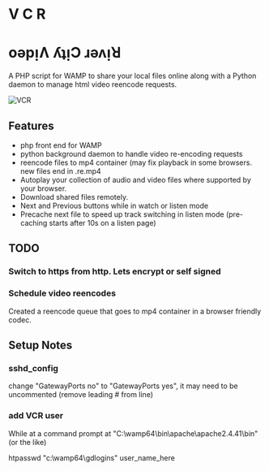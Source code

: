 # V C R

# oǝpᴉɅ ʎʇᴉϽ ɹǝʌᴉꓤ

A PHP script for WAMP to share your local files online along with a Python daemon to manage html video reencode requests.

![VCR](https://upload.wikimedia.org/wikipedia/commons/thumb/f/ff/Flag_of_Edward_England.svg/640px-Flag_of_Edward_England.svg.png)

## Features

* php front end for WAMP
* python background daemon to handle video re-encoding requests
* reencode files to mp4 container (may fix playback in some browsers. new files end in .re.mp4
* Autoplay your collection of audio and video files where supported by your browser.
* Download shared files remotely. 
* Next and Previous buttons while in watch or listen mode
* Precache next file to speed up track switching in listen mode (pre-caching starts after 10s on a listen page)

## TODO

### Switch to https from http. Lets encrypt or self signed

### Schedule video reencodes

Created a reencode queue that goes to mp4 container in a browser friendly codec.

## Setup Notes

### sshd_config

change "GatewayPorts no" to "GatewayPorts yes", it may need to be uncommented (remove leading # from line)

### add VCR user

While at a command prompt at "C:\wamp64\bin\apache\apache2.4.41\bin" (or the like)

htpasswd "c:\wamp64\gdlogins" user_name_here


